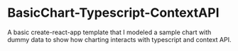 # BasicChart-Typescript-ContextAPI
A basic create-react-app template that I modeled a sample chart with dummy data to show how charting interacts with typescript and context API.
